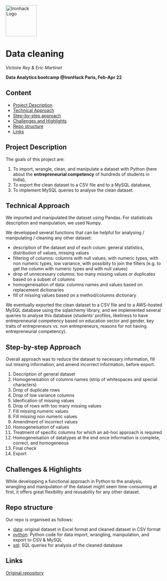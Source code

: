 <img src="https://bit.ly/2VnXWr2" alt="Ironhack Logo" width="100"/>

# Data cleaning
*Victoire Rey & Eric Martinet*

**Data Analytics bootcamp @IronHack Paris, Feb-Apr 22**

## Content
- [Project Description](#project-description)
- [Technical Approach](#technical-approach)
- [Step-by-step approach](#step-by-step-approach)
- [Challenges and Highlights](#challenges-highlights)
- [Repo structure](#repo-structure)
- [Links](#links)

## Project Description

The goals of this project are:

1. To import, wrangle, clean, and manipulate a dataset with Python (here about the **entrepreneurial competency** of hundreds of students in India),
3. To export the clean dataset to a CSV file and to a MySQL database,
4. To implement MySQL queries to analyse the clean dataset.


## Technical Approach

We imported and manipulated the dataset using Pandas. For statisticals description and manipulation, we used Numpy.

We developped several functions that can be helpful for analysing / manipulating / cleaning any other dataset:

- description of the dataset and of each colum: general statistics, distribution of values, missing values
- filtering of columns: columns with null values, with numeric types, with non numeric types, low variance, with possibity to join the filters (e.g. to get the column with numeric types and with null values)
- drop of unnecessary columns: too many missing values or duplicates based on a subset of columns
- homogeneisation of data: columns names and values based on replacement dictionaries
- fill of missing values based on a method/columns dictionary

We eventually exported the clean dataset to a CSV file and to a AWS-hosted MySQL database using the sqlalchemy library, and we implemented several queries to analyse this database (students' profiles, likeliness to have entrepreneurial competency based on education sector and gender, key traits of entrepreneurs vs. non entrepreneurs, reasons for not having entrepreneurial competency).

## Step-by-step Approach

Overall approach was to reduce the dataset to necessary information, fill out missing information, and amend incorrect information, before export.

1. Description of general dataset
2. Homogeneisation of columns names (strip of whitespaces and special characters)
3. Drop of duplicate rows
4. Drop of low variance columns
4. Idenfication of missing values
5. Drop of rows with too many missing values
6. Fill missing numeric values
7. Fill missing non numeric values
8. Amendment of incorrect values
9. Homogeneisation of values
10. Treatment of specific columns for which an ad-hoc approach is required
11. Homogeneisation of datatypes at the end once information is complete, correct, and homogeneous
12. Final check
13. Export

## Challenges & Highlights

While developping a functional approach in Python to the analysis, wrangling and manipulation of the dataset might seem time-consuming at first, it offers great flexibility and reusability for any other dataset.


## Repo structure

Our repo is organised as follows:

- [data](./data): original dataset in Excel format and cleaned dataset in CSV format
- [python](./python): Python code for data import, wrangling, manipulation, and export to CSV & MySQL
- [sql](./sql): SQL queries for analysis of the cleaned database

## Links
[Original repository](https://github.com/Victoirey/Project_Week3_Data_Cleaning)

